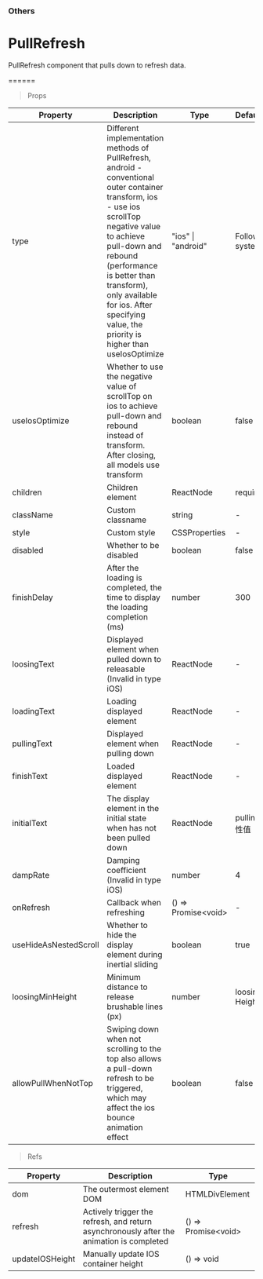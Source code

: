 ### Others

# PullRefresh 

PullRefresh component that pulls down to refresh data.

======

> Props

|Property|Description|Type|DefaultValue|
|----------|-------------|------|------|
|type|Different implementation methods of PullRefresh, android \- conventional outer container transform, ios \- use ios scrollTop negative value to achieve pull\-down and rebound (performance is better than transform), only available for ios\. After specifying value, the priority is higher than useIosOptimize|"ios" \| "android"|Follow the system|
|useIosOptimize|Whether to use the negative value of scrollTop on ios to achieve pull\-down and rebound instead of transform\. After closing, all models use transform|boolean|false|
|children|Children element|ReactNode|required|
|className|Custom classname|string|-|
|style|Custom style|CSSProperties|-|
|disabled|Whether to be disabled|boolean|false|
|finishDelay|After the loading is completed, the time to display the loading completion (ms)|number|300|
|loosingText|Displayed element when pulled down to releasable (Invalid in type iOS)|ReactNode|-|
|loadingText|Loading displayed element|ReactNode|-|
|pullingText|Displayed element when pulling down|ReactNode|-|
|finishText|Loaded displayed element|ReactNode|-|
|initialText|The display element in the initial state when  has not been pulled down|ReactNode|pullingText属性值|
|dampRate|Damping coefficient (Invalid in type iOS)|number|4|
|onRefresh|Callback when refreshing|() =\> Promise\<void\>|-|
|useHideAsNestedScroll|Whether to hide the display element during inertial sliding|boolean|true|
|loosingMinHeight|Minimum distance to release brushable lines (px)|number|loosingText Height|
|allowPullWhenNotTop|Swiping down when not scrolling to the top also allows a pull\-down refresh to be triggered, which may affect the ios bounce animation effect|boolean|false|

> Refs

|Property|Description|Type|
|----------|-------------|------|
|dom|The outermost element DOM|HTMLDivElement|
|refresh|Actively trigger the refresh, and return asynchronously after the animation is completed|() =\> Promise\<void\>|
|updateIOSHeight|Manually update IOS container height|() =\> void|
